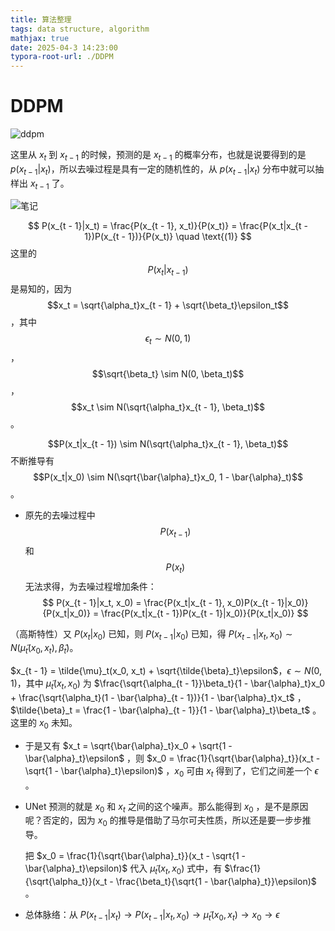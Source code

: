```yaml
---
title: 算法整理
tags: data structure, algorithm
mathjax: true
date: 2025-04-3 14:23:00
typora-root-url: ./DDPM
---
```


# DDPM

![ddpm](image-20250403144618848.png)

这里从 $x_t$ 到 $x_{t-1}$ 的时候，预测的是 $x_{t-1}$ 的概率分布，也就是说要得到的是 $p(x_{t-1}|x_t)$，所以去噪过程是具有一定的随机性的，从 $p(x_{t-1}|x_t)$ 分布中就可以抽样出 $x_{t-1}$ 了。



![笔记](53dfabcb9844f43a33026fe042dff8c.jpg)


$$
P(x_{t - 1}|x_t) = \frac{P(x_{t - 1}, x_t)}{P(x_t)} = \frac{P(x_t|x_{t - 1})P(x_{t - 1})}{P(x_t)} \quad \text{(1)}
$$
这里的 $$P(x_t|x_{t - 1})$$ 是易知的，因为 $$x_t = \sqrt{\alpha_t}x_{t - 1} + \sqrt{\beta_t}\epsilon_t$$，其中 $$\epsilon_t \sim N(0, 1)$$，$$\sqrt{\beta_t} \sim N(0, \beta_t)$$，$$x_t \sim N(\sqrt{\alpha_t}x_{t - 1}, \beta_t)$$。

$$P(x_t|x_{t - 1}) \sim N(\sqrt{\alpha_t}x_{t - 1}, \beta_t)$$ 不断推导有 $$P(x_t|x_0) \sim N(\sqrt{\bar{\alpha}_t}x_0, 1 - \bar{\alpha}_t)$$。



- 原先的去噪过程中 $$P(x_{t - 1})$$ 和 $$P(x_t)$$ 无法求得，为去噪过程增加条件：
  $$
  P(x_{t - 1}|x_t, x_0) = \frac{P(x_t|x_{t - 1}, x_0)P(x_{t - 1}|x_0)}{P(x_t|x_0)} = \frac{P(x_t|x_{t - 1})P(x_{t - 1}|x_0)}{P(x_t|x_0)}
  $$
  

（高斯特性）又 $P(x_t|x_0)$ 已知，则 $P(x_{t - 1}|x_0)$ 已知，得 $P(x_{t - 1}|x_t, x_0) \sim N(\tilde{\mu}_t(x_0, x_t), \tilde{\beta}_t)$。

$x_{t - 1} = \tilde{\mu}_t(x_0, x_t) + \sqrt{\tilde{\beta}_t}\epsilon$，$\epsilon \sim N(0, 1)$，其中 $\tilde{\mu}_t(x_t, x_0)$ 为 $\frac{\sqrt{\alpha_{t - 1}}\beta_t}{1 - \bar{\alpha}_t}x_0 + \frac{\sqrt{\alpha_t}(1 - \bar{\alpha}_{t - 1})}{1 - \bar{\alpha}_t}x_t$  ，$\tilde{\beta}_t = \frac{1 - \bar{\alpha}_{t - 1}}{1 - \bar{\alpha}_t}\beta_t$ 。这里的 $x_0$ 未知。

- 于是又有 $x_t = \sqrt{\bar{\alpha}_t}x_0 + \sqrt{1 - \bar{\alpha}_t}\epsilon$ ，则 $x_0 = \frac{1}{\sqrt{\bar{\alpha}_t}}(x_t - \sqrt{1 - \bar{\alpha}_t}\epsilon)$ ，$x_0$ 可由 $x_t$ 得到了，它们之间差一个 $\epsilon$ 。

- UNet 预测的就是 $x_0$ 和 $x_t$ 之间的这个噪声。那么能得到 $x_0$ ，是不是原因呢？否定的，因为 $x_0$ 的推导是借助了马尔可夫性质，所以还是要一步步推导。

  把 $x_0 = \frac{1}{\sqrt{\bar{\alpha}_t}}(x_t - \sqrt{1 - \bar{\alpha}_t}\epsilon)$ 代入 $\tilde{\mu}_t(x_t, x_0)$ 式中，有 $\frac{1}{\sqrt{\alpha_t}}(x_t - \frac{\beta_t}{\sqrt{1 - \bar{\alpha}_t}}\epsilon)$ 。

- 总体脉络：从 $P(x_{t - 1}|x_t) \to P(x_{t - 1}|x_t, x_0) \to \tilde{\mu}_t(x_0, x_t) \to x_0 \to \epsilon$







